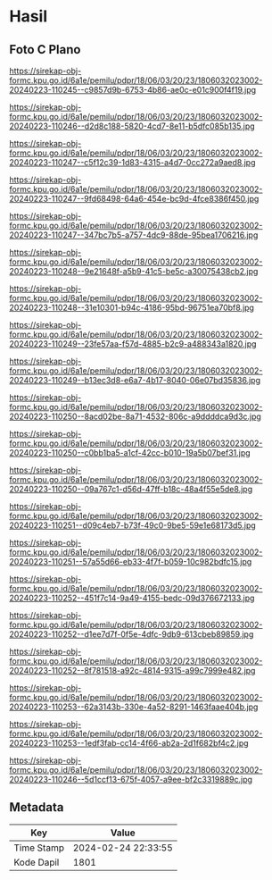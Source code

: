 # Hasil

## Foto C Plano

https://sirekap-obj-formc.kpu.go.id/6a1e/pemilu/pdpr/18/06/03/20/23/1806032023002-20240223-110245--c9857d9b-6753-4b86-ae0c-e01c900f4f19.jpg

https://sirekap-obj-formc.kpu.go.id/6a1e/pemilu/pdpr/18/06/03/20/23/1806032023002-20240223-110246--d2d8c188-5820-4cd7-8e11-b5dfc085b135.jpg

https://sirekap-obj-formc.kpu.go.id/6a1e/pemilu/pdpr/18/06/03/20/23/1806032023002-20240223-110247--c5f12c39-1d83-4315-a4d7-0cc272a9aed8.jpg

https://sirekap-obj-formc.kpu.go.id/6a1e/pemilu/pdpr/18/06/03/20/23/1806032023002-20240223-110247--9fd68498-64a6-454e-bc9d-4fce8386f450.jpg

https://sirekap-obj-formc.kpu.go.id/6a1e/pemilu/pdpr/18/06/03/20/23/1806032023002-20240223-110247--347bc7b5-a757-4dc9-88de-95bea1706216.jpg

https://sirekap-obj-formc.kpu.go.id/6a1e/pemilu/pdpr/18/06/03/20/23/1806032023002-20240223-110248--9e21648f-a5b9-41c5-be5c-a30075438cb2.jpg

https://sirekap-obj-formc.kpu.go.id/6a1e/pemilu/pdpr/18/06/03/20/23/1806032023002-20240223-110248--31e10301-b94c-4186-95bd-96751ea70bf8.jpg

https://sirekap-obj-formc.kpu.go.id/6a1e/pemilu/pdpr/18/06/03/20/23/1806032023002-20240223-110249--23fe57aa-f57d-4885-b2c9-a488343a1820.jpg

https://sirekap-obj-formc.kpu.go.id/6a1e/pemilu/pdpr/18/06/03/20/23/1806032023002-20240223-110249--b13ec3d8-e6a7-4b17-8040-06e07bd35836.jpg

https://sirekap-obj-formc.kpu.go.id/6a1e/pemilu/pdpr/18/06/03/20/23/1806032023002-20240223-110250--8acd02be-8a71-4532-806c-a9ddddca9d3c.jpg

https://sirekap-obj-formc.kpu.go.id/6a1e/pemilu/pdpr/18/06/03/20/23/1806032023002-20240223-110250--c0bb1ba5-a1cf-42cc-b010-19a5b07bef31.jpg

https://sirekap-obj-formc.kpu.go.id/6a1e/pemilu/pdpr/18/06/03/20/23/1806032023002-20240223-110250--09a767c1-d56d-47ff-b18c-48a4f55e5de8.jpg

https://sirekap-obj-formc.kpu.go.id/6a1e/pemilu/pdpr/18/06/03/20/23/1806032023002-20240223-110251--d09c4eb7-b73f-49c0-9be5-59e1e68173d5.jpg

https://sirekap-obj-formc.kpu.go.id/6a1e/pemilu/pdpr/18/06/03/20/23/1806032023002-20240223-110251--57a55d66-eb33-4f7f-b059-10c982bdfc15.jpg

https://sirekap-obj-formc.kpu.go.id/6a1e/pemilu/pdpr/18/06/03/20/23/1806032023002-20240223-110252--451f7c14-9a49-4155-bedc-09d376672133.jpg

https://sirekap-obj-formc.kpu.go.id/6a1e/pemilu/pdpr/18/06/03/20/23/1806032023002-20240223-110252--d1ee7d7f-0f5e-4dfc-9db9-613cbeb89859.jpg

https://sirekap-obj-formc.kpu.go.id/6a1e/pemilu/pdpr/18/06/03/20/23/1806032023002-20240223-110252--8f781518-a92c-4814-9315-a99c7999e482.jpg

https://sirekap-obj-formc.kpu.go.id/6a1e/pemilu/pdpr/18/06/03/20/23/1806032023002-20240223-110253--62a3143b-330e-4a52-8291-1463faae404b.jpg

https://sirekap-obj-formc.kpu.go.id/6a1e/pemilu/pdpr/18/06/03/20/23/1806032023002-20240223-110253--1edf3fab-cc14-4f66-ab2a-2d1f682bf4c2.jpg

https://sirekap-obj-formc.kpu.go.id/6a1e/pemilu/pdpr/18/06/03/20/23/1806032023002-20240223-110246--5d1ccf13-675f-4057-a9ee-bf2c3319889c.jpg


## Metadata

| Key        | Value               |
| ---------- | ------------------- |
| Time Stamp | 2024-02-24 22:33:55 |
| Kode Dapil | 1801                |



